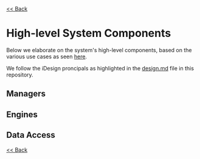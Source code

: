 [<< Back](./../design.md)

# High-level System Components
Below we elaborate on the system's high-level components, based on the various use cases as seen [here](./1_use_cases.md).

We follow the iDesign proncipals as highlighted in the [design.md](./../design.md) file in this repository.
## Managers
<Various managers components go here.>

## Engines
<Various engine components go here.>

## Data Access
<Various data access components go here.>

[<< Back](./../design.md)